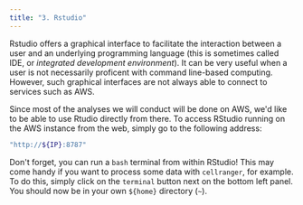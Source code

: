 ```yaml
---
title: "3. Rstudio"
---
```


Rstudio offers a graphical interface 
to facilitate the interaction between a user and an underlying 
programming language (this is sometimes called IDE, or 
*integrated development environment*). It can be very useful when a user is 
not necessarily proficent with command line-based computing. 
However, such graphical interfaces are not 
always able to connect to services such as AWS.  

Since most of the analyses we will conduct will be done on AWS, 
we'd like to be able to use Rtudio directly from there. 
To access RStudio running on the AWS instance from the web, 
simply go to the following address: 

```sh
"http://${IP}:8787"
```

Don't forget, you can run a `bash` terminal from within RStudio! 
This may come handy if you want to process some data with `cellranger`, for example. 
To do this, simply click on the `terminal` button next on the bottom left panel. 
You should now be in your own `${home}` directory (`~`). 
